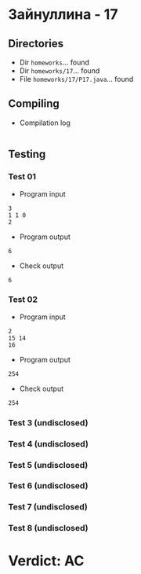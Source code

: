 # Зайнуллина - 17
## Directories
- Dir `homeworks`... found
- Dir `homeworks/17`... found
- File `homeworks/17/P17.java`... found
## Compiling
- Compilation log
```

```
## Testing
### Test 01
- Program input
```
3
1 1 0
2

```
- Program output
```
6

```
- Check output
```
6

```
### Test 02
- Program input
```
2
15 14
16

```
- Program output
```
254

```
- Check output
```
254

```
### Test 3 (undisclosed)
### Test 4 (undisclosed)
### Test 5 (undisclosed)
### Test 6 (undisclosed)
### Test 7 (undisclosed)
### Test 8 (undisclosed)
# Verdict: AC
